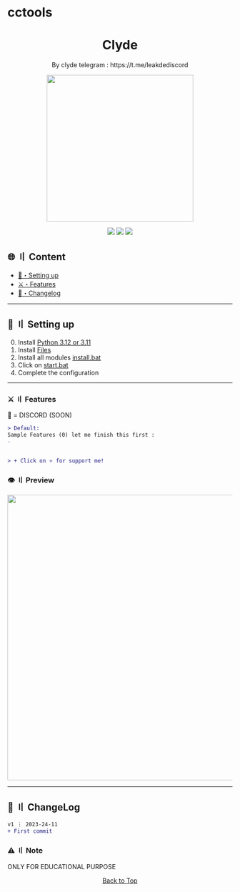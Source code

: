 # cctools
<a id="top"></a>

#

<h1 align="center">
  Clyde
</h1>
<p align="center">
  By clyde telegram : https://t.me/leakdediscord
 </p>
<p align="center"> 
  <kbd>
<img src="tg://resolve?domain=leakdediscord" width="328"></img>
  </kbd>
</p>

<p align="center">
<img src="https://img.shields.io/github/last-commit/clydedc/cctools?style=flat">
<img src="https://img.shields.io/github/stars/clydedc/cctools?color=brightgreen">
<img src="https://img.shields.io/github/forks/clydedc/cctools?color=brightgreen">
</p>


## <a id="content"></a>🌐 〢 Content

- [📁・Setting up](#setup)
- [⚔️・Features](#features)
- [📝・Changelog](#changelog)


<a id="setup"></a>

---

## <a id="setup"></a> 📁 〢 Setting up

0. Install [Python 3.12 or 3.11](https://www.python.org/ftp/python/3.12.0/python-3.12.0-amd64.exe)
1. Install [Files]()
2. Install all modules [install.bat]()
3. Click on [start.bat]()
4. Complete the configuration


<a id="features"></a>

---

### ⚔️ 〢 Features

🔮 = DISCORD (SOON)

```diff
> Default:
Sample Features (0) let me finish this first :
- 


> + Click on ⭐ for support me!
```


### <a id="preview"></a>👁️ 〢 Preview

<img title="" src="https://cdn.discordapp.com/attachments/1172675759186386944/1177582057573072896/image.png?ex=657307c0&is=656092c0&hm=94c086cd564dcc39ed0139db0bb4edf824b242aba07d549d56442a8f713099ac&" alt="" width="639">


<a id="todo"></a>


---

## <a id="changelog"></a>💭 〢 ChangeLog

```diff
v1 ⋮ 2023-24-11
+ First commit
```

<a id="note"></a>

### ⚠️ 〢 Note

ONLY FOR EDUCATIONAL PURPOSE 

<p align="center"><a href=#top>Back to Top</a></p>

